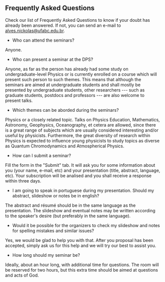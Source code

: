 ## Frequently Asked Questions

Check our list of Frequently Asked Questions to know if your doubt has already been answered. If not, you can send an e-mail to alves.nickolas@ufabc.edu.br.

- Who can attend the seminars?

Anyone.

- Who can present a seminar at the DPS?

Anyone, as far as the person has already had some study on undergraduate-level Physics or is currently enrolled on a course which will present such person to such themes. This means that although the seminars are aimed at undergraduate students and shall mostly be presented by undergraduate students, other researchers --- such as graduate students, postdocs and professors --- are also welcome to present talks.

- Which themes can be aborded during the seminars?

Physics or a closely related topic. Talks on Physics Education, Mathematics, Astronomy, Geophysics, Oceanography, et cetera are allowed, since there is a great range of subjects which are usually considered interesting and/or useful by physicists. Furthermore, the great diversity of research within Physics is expected to influence young physicists to study topics as diverse as Quantum Chromodynamics and Atmospherical Physics.

- How can I submit a seminar?

Fill the form in the "Submit" tab. It will ask you for some information about you (your name, e-mail, etc) and your presentation (title, abstract, language, etc). Your subscription will be analised and you shall receive a response within three days.

- I am going to speak in portuguese during my presentation. Should my abstract, slideshow or notes be in english?

The abstract and résumé should be in the same language as the presentation. The slideshow and eventual notes may be written according to the speaker's desire (but preferably in the same language).

- Would it be possible for the organizers to check my slideshow and notes for spelling mistakes and similar issues?

Yes, we would be glad to help you with that. After you proposal has been accepted, simply ask us for this help and we will try our best to assist you.

- How long should my seminar be?

Ideally, about an hour long, with additional time for questions. The room will be reserved for two hours, but this extra time should be aimed at questions and acts of God.
